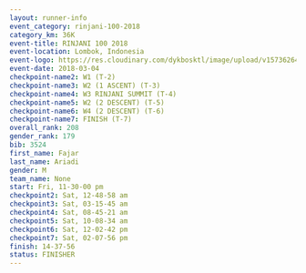 ```yaml
---
layout: runner-info 
event_category: rinjani-100-2018 
category_km: 36K 
event-title: RINJANI 100 2018 
event-location: Lombok, Indonesia 
event-logo: https://res.cloudinary.com/dykbosktl/image/upload/v1573626435/Logo/Rinjani_eoufbh.png 
event-date: 2018-03-04 
checkpoint-name2: W1 (T-2) 
checkpoint-name3: W2 (1 ASCENT) (T-3) 
checkpoint-name4: W3 RINJANI SUMMIT (T-4) 
checkpoint-name5: W2 (2 DESCENT) (T-5) 
checkpoint-name6: W4 (2 DESCENT) (T-6) 
checkpoint-name7: FINISH (T-7) 
overall_rank: 208
gender_rank: 179
bib: 3524
first_name: Fajar
last_name: Ariadi
gender: M
team_name: None
start: Fri, 11-30-00 pm
checkpoint2: Sat, 12-48-58 am
checkpoint3: Sat, 03-15-45 am
checkpoint4: Sat, 08-45-21 am
checkpoint5: Sat, 10-08-34 am
checkpoint6: Sat, 12-02-42 pm
checkpoint7: Sat, 02-07-56 pm
finish: 14-37-56
status: FINISHER
---
```

